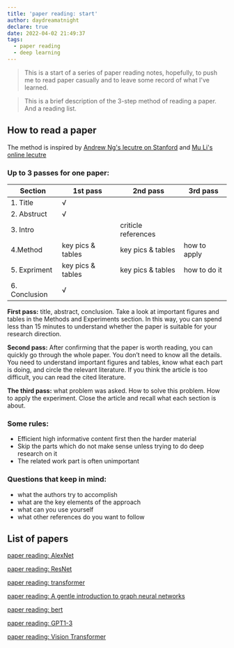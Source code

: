 ```yaml
---
title: 'paper reading: start'
author: daydreamatnight
declare: true
date: 2022-04-02 21:49:37
tags: 
  - paper reading
  - deep learning
---
```


> This is a start of a series of paper reading notes, hopefully, to push me to read paper casually and to leave some record of what I've learned.

> This is a brief description of the 3-step method of reading a paper. And a reading list.

<!-- more -->

## How to read a paper

The method is inspired by [Andrew Ng's lecutre on Stanford](https://youtu.be/733m6qBH-jI) and [Mu Li's online lecutre](https://www.bilibili.com/video/BV1H44y1t75x)

### Up to 3 passes for one paper:

| Section       | 1st pass          | 2nd pass            | 3rd pass     |
| ------------- | ----------------- | ------------------- | ------------ |
| 1. Title      | √                 |                     |              |
| 2. Abstruct   | √                 |                     |              |
| 3. Intro      |                   | criticle references |              |
| 4.Method      | key pics & tables | key pics & tables   | how to apply |
| 5. Expriment  | key pics & tables | key pics & tables   | how to do it |
| 6. Conclusion | √                 |                     |              |

**First pass:** title, abstract, conclusion. Take a look at important figures and tables in the Methods and Experiments section. In this way, you can spend less than 15 minutes to understand whether the paper is suitable for your research direction.

**Second pass:** After confirming that the paper is worth reading, you can quickly go through the whole paper. You don’t need to know all the details. You need to understand important figures and tables, know what each part is doing, and circle the relevant literature. If you think the article is too difficult, you can read the cited literature.

**The third pass:** what problem was asked. How to solve this problem. How to apply the experiment. Close the article and recall what each section is about.

### Some rules:  

- Efficient high informative content first then the harder material 
- Skip the parts which do not make sense unless trying to do deep research on it
- The related work part is often unimportant

### Questions that keep in mind:

- what the authors try to accomplish
- what are the key elements of the approach
- what can you use yourself
- what other references do you want to follow

## List of papers

[paper reading: AlexNet](https://daydreamatnight.github.io/2022/04/07/paper-reading-AlexNet/)

[paper reading: ResNet](https://daydreamatnight.github.io/2022/04/09/paper-reading-ResNet/)

[paper reading: transformer](https://daydreamatnight.github.io/2022/04/12/paper-reading-transformer/)

[paper reading: A gentle introduction to graph neural networks](https://daydreamatnight.github.io/2022/04/14/paper-reading-A-gentle-introduction-to-graph-neural-networks/)

[paper reading: bert](https://daydreamatnight.github.io/2022/04/15/paper-reading-bert/)

[paper reading: GPT1-3](https://daydreamatnight.github.io/2022/04/18/paper-reading-GPT1-3/)

[paper reading: Vision Transformer](https://daydreamatnight.github.io/2022/04/21/paper-reading-Vision-Transformer/)
